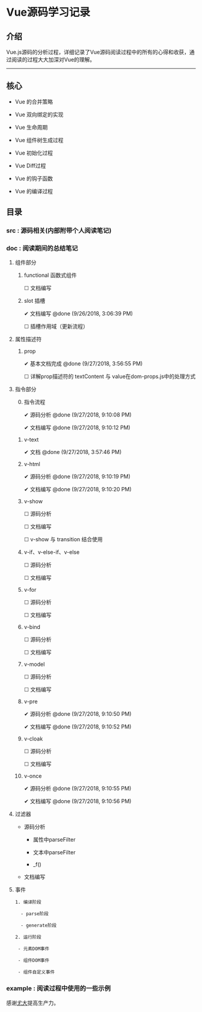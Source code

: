 # Vue源码学习记录

## 介绍

Vue.js源码的分析过程，详细记录了Vue源码阅读过程中的所有的心得和收获，通过阅读的过程大大加深对Vue的理解。

-----------------------------------

## 核心

- Vue 的合并策略

- Vue 双向绑定的实现

- Vue 生命周期

- Vue 组件树生成过程

- Vue 初始化过程

- Vue Diff过程

- Vue 的钩子函数

- Vue 的编译过程





## 目录

### src : 源码相关(内部附带个人阅读笔记)

### doc : 阅读期间的总结笔记

1. 组件部分

    1. functional 函数式组件

        ☐ 文档编写  

    2. slot 插槽

        ✔ 文档编写 @done (9/26/2018, 3:06:39 PM)

        ☐ 插槽作用域（更新流程）

2. 属性描述符

    1. prop

        ✔ 基本文档完成 @done (9/27/2018, 3:56:55 PM)

        ☐ 详解prop描述符的 textContent 与 value在dom-props.js中的处理方式

3. 指令部分

    0. 指令流程

        ✔ 源码分析 @done (9/27/2018, 9:10:08 PM)

        ✔ 文档编写 @done (9/27/2018, 9:10:12 PM)

    1. v-text

        ✔ 文档 @done (9/27/2018, 3:57:46 PM)

    2. v-html

        ✔ 源码分析 @done (9/27/2018, 9:10:19 PM)

        ✔ 文档编写 @done (9/27/2018, 9:10:20 PM)

    3. v-show

        ☐ 源码分析

        ☐ 文档编写

        ☐ v-show 与 transition 结合使用

    4. v-if、v-else-if、v-else

        ☐ 源码分析

        ☐ 文档编写

    5. v-for

        ☐ 源码分析

        ☐ 文档编写

    6. v-bind

        ☐ 源码分析

        ☐ 文档编写

    7. v-model

        ☐ 源码分析

        ☐ 文档编写

    8. v-pre

        ✔ 源码分析 @done (9/27/2018, 9:10:50 PM)

        ✔ 文档编写 @done (9/27/2018, 9:10:52 PM)

    9. v-cloak

        ☐ 源码分析

        ☐ 文档编写

    10. v-once

        ✔ 源码分析 @done (9/27/2018, 9:10:55 PM)

        ✔ 文档编写 @done (9/27/2018, 9:10:56 PM)

 4. 过滤器

    - 源码分析

        - 属性中parseFilter

        - 文本中parseFilter

        - \_f()

    - 文档编写

 5. 事件

        1. 编译阶段 

          - parse阶段

          - generate阶段

        2. 运行阶段

         - 元素DOM事件

         - 组件DOM事件

         - 组件自定义事件

    


### example : 阅读过程中使用的一些示例























感谢[尤大](https://github.com/yyx990803)提高生产力。
